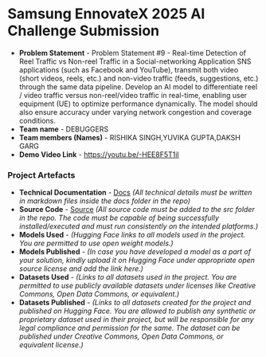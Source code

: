 
# Samsung EnnovateX 2025 AI Challenge Submission

- **Problem Statement** - Problem Statement #9 - 
Real-time Detection of Reel Traffic vs Non-reel Traffic in a Social-networking Application
SNS applications (such as Facebook and YouTube), transmit both video (short videos, reels, etc.) and non-video traffic (feeds, suggestions, etc.) through the same data pipeline. Develop an AI model to differentiate reel / video traffic versus non-reel/video traffic in real-time, enabling user equipment (UE) to optimize performance dynamically. The model should also ensure accuracy under varying network congestion and coverage conditions.
- **Team name** - DEBUGGERS
- **Team members (Names)** - RISHIKA SINGH,YUVIKA GUPTA,DAKSH GARG
- **Demo Video Link** - https://youtu.be/-HEE8F5T1iI


### Project Artefacts

- **Technical Documentation** - [Docs](docs) *(All technical details must be written in markdown files inside the docs folder in the repo)*
- **Source Code** - [Source](src) *(All source code must be added to the src folder in the repo. The code must be capable of being successfully installed/executed and must run consistently on the intended platforms.)*
- **Models Used** - *(Hugging Face links to all models used in the project. You are permitted to use open weight models.)*
- **Models Published** - *(In case you have developed a model as a part of your solution, kindly upload it on Hugging Face under appropriate open source license and add the link here.)*
- **Datasets Used** - *(Links to all datasets used in the project. You are permitted to use publicly available datasets under licenses like Creative Commons, Open Data Commons, or equivalent.)*
- **Datasets Published** - *(Links to all datasets created for the project and published on Hugging Face. You are allowed to publish any synthetic or proprietary dataset used in their project, but will be responsible for any legal compliance and permission for the same. The dataset can be published under Creative Commons, Open Data Commons, or equivalent license.)*


